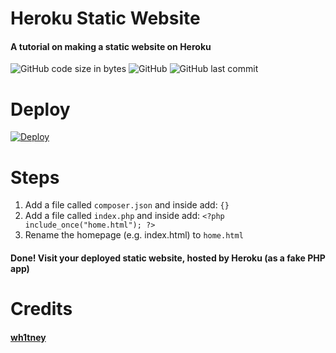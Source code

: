 # Heroku Static Website
#### A tutorial on making a static website on Heroku

![GitHub code size in bytes](https://img.shields.io/github/languages/code-size/Tacosheel/Heroku-Static-Site?style=flat-square) ![GitHub](https://img.shields.io/github/license/Tacosheel/Heroku-Static-Site?style=flat-square) ![GitHub last commit](https://img.shields.io/github/last-commit/Tacosheel/Heroku-Static-Site?style=flat-square)

# Deploy

[![Deploy](https://www.herokucdn.com/deploy/button.svg)](https://heroku.com/deploy?template=https://github.com/Tacosheel/Heroku-Static-Site)

# Steps
1. Add a file called ```composer.json``` and inside add: ```{}```
2. Add a file called ```index.php``` and inside add: ```<?php include_once("home.html"); ?>```
3. Rename the homepage (e.g. index.html) to ```home.html```

#### Done! Visit your deployed static website, hosted by Heroku (as a fake PHP app)

# Credits
#### [wh1tney](https://gist.github.com/wh1tney/2ad13aa5fbdd83f6a489)
